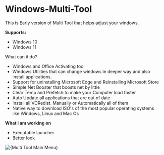 # Windows-Multi-Tool

This is Early version of Multi Tool that helps adjust your windows.

**Supports:**
- Windows 10
- Windows 11

What can it do?

- Windows and Office Activating tool
- Windows Utilities that can change windows in deeper way and also install applications.
- Support for uninstalling Microsoft Edge and Reinstalling Microsoft Store
- Simple Net Booster that boosts net by little
- Clear Temp and Prefetch to make your Computer load faster
- Auto Update all applications that are out of date
- Install all VCRedist. Manually or Automatically all of them
- Native way to download ISO's of the most popular operating systems like Windows, Linux and Mac Os

**What i am working on**
- Executable launcher
- Better look



![{Multi Tool Main Menu}](https://github.com/user-attachments/assets/68e31753-c3b8-4e7f-8787-4bca6fa06272)
